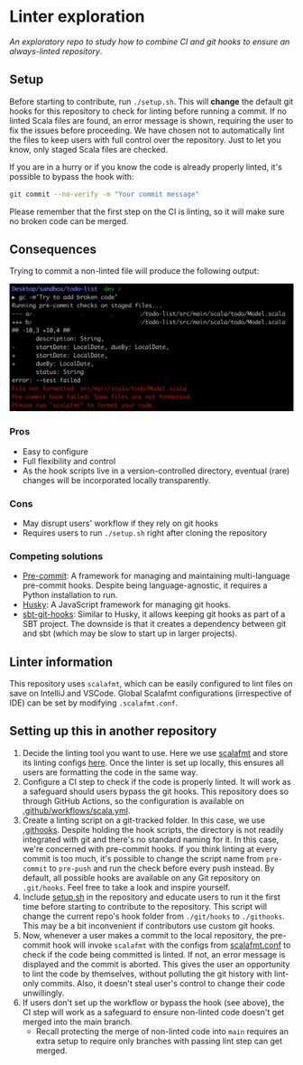 # Linter exploration

_An exploratory repo to study how to combine CI and git hooks to ensure an always-linted repository_.

## Setup

Before starting to contribute, run `./setup.sh`. This will **change** the default git hooks for this repository to check for linting before running a commit.
If no linted Scala files are found, an error message is shown, requiring the user to fix the issues before proceeding. We have chosen not to automatically lint the files to keep users with full control over the repository.
Just to let you know, only staged Scala files are checked.

If you are in a hurry or if you know the code is already properly linted, it's possible to bypass the hook with:

```bash
git commit --no-verify -m "Your commit message"
```

Please remember that the first step on the CI is linting, so it will make sure no broken code can be merged.

## Consequences

Trying to commit a non-linted file will produce the following output:

![Example of a commit with a failing hook](./imgs/cli-failing-hook.png)

### Pros
- Easy to configure
- Full flexibility and control
- As the hook scripts live in a version-controlled directory, eventual (rare) changes will be incorporated locally transparently.

### Cons
- May disrupt users' workflow if they rely on git hooks
- Requires users to run `./setup.sh` right after cloning the repository

### Competing solutions

- [Pre-commit](https://pre-commit.com/):  A framework for managing and maintaining multi-language pre-commit hooks. Despite being language-agnostic, it requires a Python installation to run.
- [Husky](https://github.com/typicode/husky): A JavaScript framework for managing git hooks.
- [sbt-git-hooks](https://github.com/AbsaOSS/sbt-git-hooks): Similar to Husky, it allows keeping git hooks as part of a SBT project. The downside is that it creates a dependency between git and sbt (which may be slow to start up in larger projects).

## Linter information

This repository uses `scalafmt`, which can be easily configured to lint files on save on IntelliJ and VSCode.
Global Scalafmt configurations (irrespective of IDE) can be set by modifying `.scalafmt.conf`.

## Setting up this in another repository

1. Decide the linting tool you want to use. Here we use [scalafmt](https://scalameta.org/scalafmt/) and store its linting configs [here](./.scalafmt.conf). Once the linter is set up locally, this ensures all users are formatting the code in the same way.
2. Configure a CI step to check if the code is properly linted. It will work as a safeguard should users bypass the git hooks. This repository does so through GitHub Actions, so the configuration is available on [.github/workflows/scala.yml](.github/workflows/scala.yml).
3. Create a linting script on a git-tracked folder. In this case, we use [.githooks](.githooks/). Despite holding the hook scripts, the directory is not readily integrated with git and there's no standard naming for it. In this case, we're concerned with pre-commit hooks. If you think linting at every commit is too much, it's possible to change the script name from `pre-commit` to `pre-push` and run the check before every push instead. By default, all possible hooks are available on any Git repository on `.git/hooks`. Feel free to take a look and inspire yourself.
4. Include [setup.sh](./setup.sh) in the repository and educate users to run it the first time before starting to contribute to the repository. This script will change the current repo's hook folder from `./git/hooks` to `./githooks`. This may be a bit inconvenient if contributors use custom git hooks.
5. Now, whenever a user makes a commit to the local repository, the pre-commit hook will invoke `scalafmt` with the configs from [scalafmt.conf](./.scalafmt.conf) to check if the code being committed is linted. If not, an error message is displayed and the commit is aborted. This gives the user an opportunity to lint the code by themselves, without polluting the git history with lint-only commits. Also, it doesn't steal user's control to change their code unwillingly.
6. If users don't set up the workflow or bypass the hook (see above), the CI step will work as a safeguard to ensure non-linted code doesn't get merged into the main branch.
    - Recall protecting the merge of non-linted code into `main` requires an extra setup to require only branches with passing lint step can get merged.
